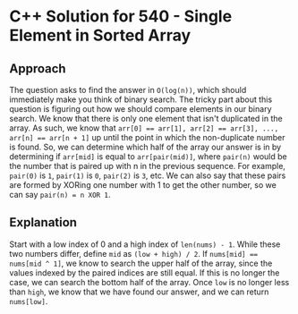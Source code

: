 # C++ Solution for 540 - Single Element in Sorted Array

## Approach

The question asks to find the answer in `O(log(n))`, which should immediately make you think of binary search. The tricky part about this question is figuring out how we should
compare elements in our binary search. We know that there is only one element that isn't duplicated in the array. As such, we know that
`arr[0] == arr[1], arr[2] == arr[3], ..., arr[n] == arr[n + 1]` up until the point in which the non-duplicate number is found. So, we can determine which half of the array our answer
is in by determining if `arr[mid]` is equal to `arr[pair(mid)]`, where `pair(n)` would be the number that is paired up with n in the previous sequence. For example, `pair(0)` is `1`,
`pair(1)` is `0`, `pair(2)` is `3`, etc. We can also say that these pairs are formed by XORing one number with 1 to get the other number, so we can say `pair(n) = n XOR 1`.

## Explanation

Start with a low index of 0 and a high index of `len(nums) - 1`. While these two numbers differ, define `mid` as `(low + high) / 2`. If `nums[mid] == nums[mid ^ 1]`, we know to search
the upper half of the array, since the values indexed by the paired indices are still equal. If this is no longer the case, we can search the bottom half of the array. Once `low` is no
longer less than `high`, we know that we have found our answer, and we can return `nums[low]`.